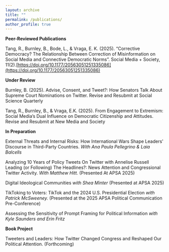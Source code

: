 ```yaml
---
layout: archive
title: ""
permalink: /publications/
author_profile: true
---
```


**Peer-Reviewed Publications**

Tang, R., Burnley, B., Bode, L., & Vraga, E. K. (2025). “Corrective Democracy? The Relationship Between Correction of Misinformation on Social Media and Connective Democratic Norms”. Social Media + Society, 11(2).[https://doi.org/10.1177/20563051251335086](https://doi.org/10.1177/20563051251335086)
 

**Under Review**

Burnley, B. (2025). Advise, Consent, and Tweet?: How Senators Talk About Supreme Court Nominations on Twitter. Revise and Resubmit at Social Science Quarterly

Tang, R., Burnley, B., & Vraga, E.K. (2025). From Engagement to Extremism: Social Media’s Dual Influence on Democratic Citizenship and Attitudes. Revise and Resubmit at New Media and Society


**In Preparation**

External Threats and Internal Risks: How International Wars Shape Leaders' Discourse in Third-Party Countries. *With Ana Paula Pellegrino & Laia Balcells*

Analyzing 10 Years of Policy Tweets On Twitter with Annelise Russell
Leading (or Following) The Headlines?: News Attention and Congressional Twitter
Activity. *With Matthew Hitt.* (Presented At APSA 2025)

Digital Ideological Communities *with Shea Minter* (Presented at APSA 2025)

TikToking to Voters: TikTok and the 2024 U.S. Presidential Election *with Patrick McSweeney.* (Presented at the 2025 APSA Political Communication Pre-Conference)

Assessing the Sensitivity of Prompt Framing for Political Information *with Kyle Saunders and Erin Fritz*

**Book Project**

Tweeters and Leaders: How Twitter Changed Congress and Reshaped Our Political Attention. (Forthcoming)

